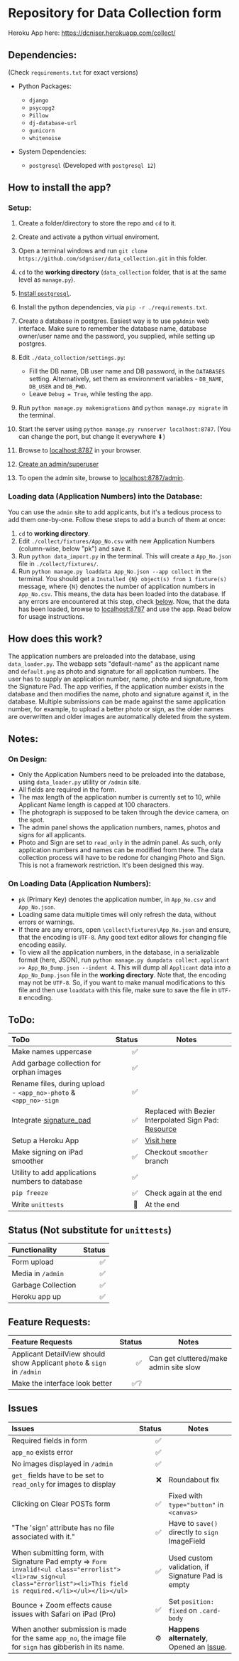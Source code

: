 # Repository for Data Collection form

Heroku App here: https://dcniser.herokuapp.com/collect/

## Dependencies:
(Check `requirements.txt` for exact versions)

* Python Packages:
  * `django`
  * `psycopg2`
  * `Pillow`
  * `dj-database-url`
  * `gunicorn`
  * `whitenoise`

* System Dependencies:
  * `postgresql` (Developed with `postgresql 12`)


## How to install the app?

### Setup:
1. Create a folder/directory to store the repo and `cd` to it.
2. Create and activate a python virtual enviroment.
3. Open a terminal windows and run `git clone https://github.com/sdgniser/data_collection.git` in this folder.
4. `cd` to the **working directory** (`data_collection` folder, that is at the same level as `manage.py`).
5. [Install `postgresql`](https://www.postgresql.org/download/).
6. Install the python dependencies, via `pip -r ./requirements.txt`.
7. Create a database in postgres. Easiest way is to use `pgAdmin` web interface. Make sure to remember the database name, database owner/user name and the password, you supplied, while setting up postgres.
8. Edit `./data_collection/settings.py`:
   * Fill the DB name, DB user name and DB password, in the `DATABASES` setting. Alternatively, set them as environment variables - `DB_NAME`, `DB_USER` and `DB_PWD`.
   * Leave `Debug = True`, while testing the app.

9.  Run `python manage.py makemigrations` and `python manage.py migrate` in the terminal.
10. Start the server using `python manage.py runserver localhost:8787`. (You can change the port, but change it everywhere ⬇)
11. Browse to [localhost:8787](localhost:8787) in your browser.
12. [Create an admin/superuser](https://docs.djangoproject.com/en/3.0/intro/tutorial02/#creating-an-admin-user)
13. To open the admin site, browse to [localhost:8787/admin](localhost:8787/admin).

### Loading data (Application Numbers) into the Database:

You can use the `admin` site to add applicants, but it's a tedious process to add them one-by-one. Follow these steps to add a bunch of them at once:

1. `cd` to **working directory**.
2. Edit `./collect/fixtures/App_No.csv` with new Application Numbers (column-wise, below "pk") and save it.
3. Run `python data_import.py` in the terminal. This will create a `App_No.json` file in `./collect/fixtures/`.
4. Run `python manage.py loaddata App_No.json --app collect` in the terminal. You should get a `Installed {N} object(s) from 1 fixture(s)` message, where `{N}` denotes the number of application numbers in `App_No.csv`. This means, the data has been loaded into the database. If any errors are encountered at this step, check [below](#on-loading-data-application-numbers).
Now, that the data has been loaded, browse to [localhost:8787](localhost:8787) and use the app. Read below for usage instructions.


## How does this work?

The application numbers are preloaded into the database, using `data_loader.py`. The webapp sets "default-name" as the applicant name and `default.png` as photo and signature for all application numbers. The user has to supply an application number, name, photo and signature, from the Signature Pad. The app verifies, if the application number exists in the database and then modifies the name, photo and signature against it, in the database. Multiple submissions can be made against the same application number, for example, to upload a better photo or sign, as the older names are overwritten and older images are automatically deleted from the system.


## Notes:

### On Design:
* Only the Application Numbers need to be preloaded into the database, using `data_loader.py` utility or `/admin` site.
* All fields are required in the form.
* The max length of the application number is currently set to 10, while Applicant Name length is capped at 100 characters.
* The photograph is supposed to be taken through the device camera, on the spot.
* The admin panel shows the application numbers, names, photos and signs for all applicants.
* Photo and Sign are set to `read_only` in the admin panel. As such, only application numbers and names can be modified from there. The data collection process will have to be redone for changing Photo and Sign. This is not a framework restriction. It's been designed this way.

### On Loading Data (Application Numbers):
* `pk` (Primary Key) denotes the application number, in `App_No.csv` and `App_No.json`.
* Loading same data multiple times will only refresh the data, without errors or warnings.
* If there are any errors, open `\collect\fixtures\App_No.json` and ensure, that the encoding is `UTF-8`. Any good text editor allows for changing file encoding easily.
* To view all the application numbers, in the database, in a serializable format (here, JSON), run `python manage.py dumpdata collect.applicant >> App_No_Dump.json --indent 4`. This will dump all `Applicant` data into a `App_No_Dump.json` file in the **working directory**. Note that, the encoding may not be `UTF-8`. So, if you want to make manual modifications to this file and then use `loaddata` with this file, make sure to save the file in `UTF-8` encoding.


## ToDo:

| ToDo | Status | Notes |
|:---|---:|---|
| Make names uppercase | ✅ | |
| Add garbage collection for orphan images | ✅ | |
| Rename files, during upload - `<app_no>-photo` & `<app_no>-sign` | ✅ | |
| Integrate [signature_pad](https://github.com/szimek/signature_pad) | ✅ | Replaced with Bezier Interpolated Sign Pad: [Resource](https://github.com/thread-pond/signature-pad) |
| Setup a Heroku App | ✅ | [Visit here](https://dcniser.herokuapp.com/collect/) |
| Make signing on iPad smoother | ✅ | Checkout `smoother` branch |
| Utility to add applications numbers to database | ✅ | |
| `pip freeze` | ✅ | Check again at the end |
| Write `unittests` | 👀 | At the end |

## Status (Not substitute for `unittests`)

| Functionality | Status |
|:---|---:|
| Form upload | ✅ |
| Media in `/admin` | ✅ |
| Garbage Collection | ✅ |
| Heroku app up | ✅ |

## Feature Requests:

| Feature Requests | Status | Notes |
|:---|---:|---|
| Applicant DetailView should show Applicant `photo` & `sign` in `/admin` | ✅ | Can get cluttered/make admin site slow |
| Make the interface look better | ✅❔ | |

## Issues

| Issues | Status | Notes |
|:---|---:|----|
| Required fields in form | ✅ |
| `app_no` exists error | ✅ |
| No images displayed in `/admin` | ✅ |
| `get_` fields have to be set to `read_only` for images to display | ❌ | Roundabout fix |
| Clicking on Clear POSTs form | ✅ | Fixed with `type="button"` in `<canvas>`
| "The 'sign' attribute has no file associated with it." | ✅ | Have to `save()` directly to `sign` ImageField
| When submitting form, with Signature Pad empty => `Form invalid!<ul class="errorlist"><li>raw_sign<ul class="errorlist"><li>This field is required.</li></ul></li></ul>` | ✅ | Used custom validation, if Signature Pad is empty |
| Bounce + Zoom effects cause issues with Safari on iPad (Pro) | ✅ | Set `position: fixed` on `.card-body` |
| When another submission is made for the same `app_no`, the image file for `sign` has gibberish in its name. | ⚙ | **Happens alternately**, Opened an [Issue](https://github.com/sdgniser/data_collection/issues/1). |
